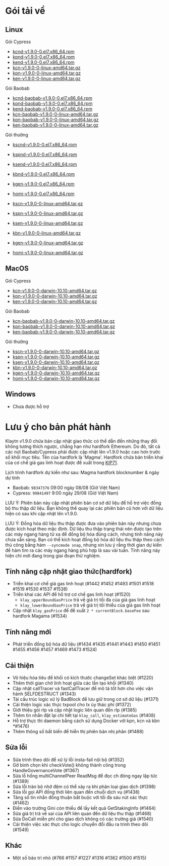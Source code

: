 # Gói tải về <a id="package-downloads"></a>

## Linux <a id="linux"></a>

Gói Cypress
- [kcnd-v1.9.0-0.el7.x86_64.rpm](https://packages.klaytn.net/klaytn/v1.9.0/kcnd-v1.9.0-0.el7.x86_64.rpm)
- [kpnd-v1.9.0-0.el7.x86_64.rpm](https://packages.klaytn.net/klaytn/v1.9.0/kpnd-v1.9.0-0.el7.x86_64.rpm)
- [kend-v1.9.0-0.el7.x86_64.rpm](https://packages.klaytn.net/klaytn/v1.9.0/kend-v1.9.0-0.el7.x86_64.rpm)
- [kcn-v1.9.0-0-linux-amd64.tar.gz](https://packages.klaytn.net/klaytn/v1.9.0/kcn-v1.9.0-0-linux-amd64.tar.gz)
- [kpn-v1.9.0-0-linux-amd64.tar.gz](https://packages.klaytn.net/klaytn/v1.9.0/kpn-v1.9.0-0-linux-amd64.tar.gz)
- [ken-v1.9.0-0-linux-amd64.tar.gz](https://packages.klaytn.net/klaytn/v1.9.0/ken-v1.9.0-0-linux-amd64.tar.gz)

Gói Baobab
- [kcnd-baobab-v1.9.0-0.el7.x86_64.rpm](https://packages.klaytn.net/klaytn/v1.9.0/kcnd-baobab-v1.9.0-0.el7.x86_64.rpm)
- [kpnd-baobab-v1.9.0-0.el7.x86_64.rpm](https://packages.klaytn.net/klaytn/v1.9.0/kpnd-baobab-v1.9.0-0.el7.x86_64.rpm)
- [kend-baobab-v1.9.0-0.el7.x86_64.rpm](https://packages.klaytn.net/klaytn/v1.9.0/kend-baobab-v1.9.0-0.el7.x86_64.rpm)
- [kcn-baobab-v1.9.0-0-linux-amd64.tar.gz](https://packages.klaytn.net/klaytn/v1.9.0/kcn-baobab-v1.9.0-0-linux-amd64.tar.gz)
- [kpn-baobab-v1.9.0-0-linux-amd64.tar.gz](https://packages.klaytn.net/klaytn/v1.9.0/kpn-baobab-v1.9.0-0-linux-amd64.tar.gz)
- [ken-baobab-v1.9.0-0-linux-amd64.tar.gz](https://packages.klaytn.net/klaytn/v1.9.0/ken-baobab-v1.9.0-0-linux-amd64.tar.gz)

Gói thường
- [kscnd-v1.9.0-0.el7.x86_64.rpm](https://packages.klaytn.net/klaytn/v1.9.0/kscnd-v1.9.0-0.el7.x86_64.rpm)
- [kspnd-v1.9.0-0.el7.x86_64.rpm](https://packages.klaytn.net/klaytn/v1.9.0/kspnd-v1.9.0-0.el7.x86_64.rpm)
- [ksend-v1.9.0-0.el7.x86_64.rpm](https://packages.klaytn.net/klaytn/v1.9.0/ksend-v1.9.0-0.el7.x86_64.rpm)
- [kbnd-v1.9.0-0.el7.x86_64.rpm](https://packages.klaytn.net/klaytn/v1.9.0/kbnd-v1.9.0-0.el7.x86_64.rpm)
- [kgen-v1.9.0-0.el7.x86_64.rpm](https://packages.klaytn.net/klaytn/v1.9.0/kgen-v1.9.0-0.el7.x86_64.rpm)
- [homi-v1.9.0-0.el7.x86_64.rpm](https://packages.klaytn.net/klaytn/v1.9.0/homi-v1.9.0-0.el7.x86_64.rpm)

- [kscn-v1.9.0-0-linux-amd64.tar.gz](https://packages.klaytn.net/klaytn/v1.9.0/kscn-v1.9.0-0-linux-amd64.tar.gz)
- [kspn-v1.9.0-0-linux-amd64.tar.gz](https://packages.klaytn.net/klaytn/v1.9.0/kspn-v1.9.0-0-linux-amd64.tar.gz)
- [ksen-v1.9.0-0-linux-amd64.tar.gz](https://packages.klaytn.net/klaytn/v1.9.0/ksen-v1.9.0-0-linux-amd64.tar.gz)
- [kbn-v1.9.0-0-linux-amd64.tar.gz](https://packages.klaytn.net/klaytn/v1.9.0/kbn-v1.9.0-0-linux-amd64.tar.gz)
- [kgen-v1.9.0-0-linux-amd64.tar.gz](https://packages.klaytn.net/klaytn/v1.9.0/kgen-v1.9.0-0-linux-amd64.tar.gz)
- [homi-v1.9.0-0-linux-amd64.tar.gz](https://packages.klaytn.net/klaytn/v1.9.0/homi-v1.9.0-0-linux-amd64.tar.gz)


## MacOS <a id="macos"></a>

Gói Cypress
- [kcn-v1.9.0-0-darwin-10.10-amd64.tar.gz](https://packages.klaytn.net/klaytn/v1.9.0/kcn-v1.9.0-0-darwin-10.10-amd64.tar.gz)
- [kpn-v1.9.0-0-darwin-10.10-amd64.tar.gz](https://packages.klaytn.net/klaytn/v1.9.0/kpn-v1.9.0-0-darwin-10.10-amd64.tar.gz)
- [ken-v1.9.0-0-darwin-10.10-amd64.tar.gz](https://packages.klaytn.net/klaytn/v1.9.0/ken-v1.9.0-0-darwin-10.10-amd64.tar.gz)

Gói Baobab
- [kcn-baobab-v1.9.0-0-darwin-10.10-amd64.tar.gz](https://packages.klaytn.net/klaytn/v1.9.0/kcn-baobab-v1.9.0-0-darwin-10.10-amd64.tar.gz)
- [kpn-baobab-v1.9.0-0-darwin-10.10-amd64.tar.gz](https://packages.klaytn.net/klaytn/v1.9.0/kpn-baobab-v1.9.0-0-darwin-10.10-amd64.tar.gz)
- [ken-baobab-v1.9.0-0-darwin-10.10-amd64.tar.gz](https://packages.klaytn.net/klaytn/v1.9.0/ken-baobab-v1.9.0-0-darwin-10.10-amd64.tar.gz)

Gói thường
- [kscn-v1.9.0-0-darwin-10.10-amd64.tar.gz](https://packages.klaytn.net/klaytn/v1.9.0/kscn-v1.9.0-0-darwin-10.10-amd64.tar.gz)
- [kspn-v1.9.0-0-darwin-10.10-amd64.tar.gz](https://packages.klaytn.net/klaytn/v1.9.0/kspn-v1.9.0-0-darwin-10.10-amd64.tar.gz)
- [ksen-v1.9.0-0-darwin-10.10-amd64.tar.gz](https://packages.klaytn.net/klaytn/v1.9.0/ksen-v1.9.0-0-darwin-10.10-amd64.tar.gz)
- [kbn-v1.9.0-0-darwin-10.10-amd64.tar.gz](https://packages.klaytn.net/klaytn/v1.9.0/kbn-v1.9.0-0-darwin-10.10-amd64.tar.gz)
- [kgen-v1.9.0-0-darwin-10.10-amd64.tar.gz](https://packages.klaytn.net/klaytn/v1.9.0/kgen-v1.9.0-0-darwin-10.10-amd64.tar.gz)
- [homi-v1.9.0-0-darwin-10.10-amd64.tar.gz](https://packages.klaytn.net/klaytn/v1.9.0/homi-v1.9.0-0-darwin-10.10-amd64.tar.gz)

## Windows <a id="windows"></a>

- Chưa được hỗ trợ


# Lưu ý cho bản phát hành <a id="release-notes"></a>

Klaytn v1.9.0 chứa bản cập nhật giao thức có thể dẫn đến những thay đổi không tương thích ngược, chẳng hạn như hardfork Ethereum. Do đó, tất cả các nút Baobab/Cypress phải được cập nhật lên v1.9.0 hoặc cao hơn trước số khối mục tiêu. Tên của hardfork là 'Magma'. Hardfork chứa bản triển khai của cơ chế giá gas linh hoạt được đề xuất trong [KIP71](https://kips.klaytn.foundation/KIPs/kip-71).

Lịch trình hardfork dự kiến như sau: Magma hardfork blocknumber & ngày dự tính
- Baobab: `98347376` 09:00 ngày 08/08 (Giờ Việt Nam)
- Cypress: `99841497` 9:00 ngày 29/08 (Giờ Việt Nam)

LƯU Ý: Phiên bản này cập nhật phiên bản cơ sở dữ liệu để hỗ trợ việc đồng bộ thu thập dữ liệu. Bạn không thể quay lại các phiên bản cũ hơn với dữ liệu hiện có sau khi cập nhật lên v1.9.0.

LƯU Ý: Đồng hóa dữ liệu thu thập được đưa vào phiên bản này nhưng chưa được kích hoạt theo mặc định. Dữ liệu thu thập trạng thái nên được tạo trên các máy ngang hàng từ xa để đồng bộ hóa đúng cách, nhưng tính năng này chưa sẵn sàng. Bạn có thể kích hoạt đồng bộ hóa dữ liệu thu thập theo cách thủ công bằng hàm `--syncmode snap`, nhưng xin lưu ý rằng thời gian dự kiến để hàm tìm ra các máy ngang hàng phù hợp là sau vài tuần. Tính năng này hiện chỉ mới đang trong giai đoạn thử nghiệm.

## Tính năng cập nhật giao thức(hardfork)
- Triển khai cơ chế giá gas linh hoạt (#1442 #1452 #1493 #1501 #1518 #1519 #1530 #1537 #1538)
- Triển khai các API để hỗ trợ cơ chế gas linh hoạt (#1520)
    - `klay_upperBoundGasPrice` trả về giá trị tối đa của giá gas linh hoạt
    - `klay_lowerBoundGasPrice` trả về giá trị tối thiểu của giá gas linh hoạt
- Cập nhật `klay_gasPrice` để đề xuất `2 * currentBlock.baseFee` sau hardfork Magama (#1534)

## Tính năng mới
- Phát triển đồng bộ hóa dữ liệu (#1434 #1435 #1441 #1443 #1450 #1451 #1455 #1456 #1457 #1469 #1473 #1524)

## Cải thiện
- Vô hiệu hóa tiêu đề khối có kích thước changeSet khác biệt (#1220)
- Thêm thời gian chờ linh hoạt giữa các lần tạo khối (#1340)
- Cập nhật callTracer và fastCallTracer để mô tả tốt hơn cho việc vận hành SELFDESTRUCT (#1343)
- Tái cấu trúc logic xử lý BadBlock để lưu giữ trong cơ sở dữ liệu (#1371)
- Cải thiện logic xác thực txpool cho tx ủy thác phí (#1372)
- Giới thiệu gói rlp và cập nhật logic liên quan đến rlp (#1385)
- Thêm tin nhắn đặt lại chi tiết tại `klay_call`, `klay_estimateGas` (#1408)
- Hỗ trợ thực thi daemon bằng cách sử dụng Docker với kpn, kcn và kbn *#1476)
- Thêm thông số bất biến để hiển thị phiên bản nhị phân (#1488)

## Sửa lỗi
- Sửa trình theo dõi để xử lý lỗi insta-fail nội bộ (#1352)
- Gỡ bình chọn khi checkVote() không thành công trong HandleGovernanceVote (#1367)
- Sửa lỗ hổng multiChannelPeer ReadMsg để đọc ch đóng ngay lập tức (#1389)
- Sửa lỗi tràn bộ nhớ đệm có thể xảy ra khi phân loại giao dịch (#1398)
- Sửa lỗi gọi API đồng thời liên quan đến chuỗi dịch vụ (#1438)
- Tăng số tin nhắn đồng thuận bắt buộc với tối đa sáu nút xác thực (#1462)
- Điền vào trường Gini còn thiếu để lấy kết quả GetStakingInfo (#1464)
- Sửa giá trị trả về sai của API liên quan đến dữ liệu thu thập (#1468)
- Sửa DoCall miễn phí cho giao dịch không có các trường giá (#1540)
- Cải thiện việc xác thực cho logic chuyển đổi đầu ra trình theo dõi (#1549)

## Khác
- Một số bảo trì nhỏ (#766 #1157 #1227 #1316 #1362 #1500 #1515)
